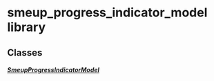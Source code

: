 


# smeup_progress_indicator_model library











## Classes

##### [SmeupProgressIndicatorModel](../smeup_models_widgets_smeup_progress_indicator_model/SmeupProgressIndicatorModel-class.md)



 















